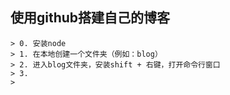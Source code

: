 ## 使用github搭建自己的博客
    > 0. 安装node
    > 1. 在本地创建一个文件夹（例如：blog）
    > 2. 进入blog文件夹，安装shift + 右键，打开命令行窗口
    > 3. 
    >
